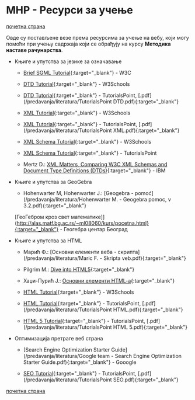 # МНР - Ресурси за учење  

[почетна страна](/README.md)

Овде су постављене везе према ресурсима за учење на вебу, који могу помоћи при учењу садржаја који се обрађују на курсу **Методика наставе рачунарства**.

* Књиге и упутства за језике за означавање

  * [Brief SGML Tutorial](https://www.w3.org/TR/WD-html40-970708/intro/sgmltut.html){:target="_blank"} - W3C

  * [DTD Tutorial](https://www.w3schools.com/xml/xml_dtd_intro.asp){:target="_blank"} - W3Schools

  * [DTD Tutorial](https://www.tutorialspoint.com/dtd/index.htm){:target="_blank"} - TutorialsPoint, [.pdf](/predavanja/literatura/TutorialsPoint DTD.pdf){:target="_blank"}

  * [XML Tutorial](https://www.w3schools.com/xml/){:target="_blank"} - W3Schools

  * [XML Tutorial](https://www.tutorialspoint.com/xml/){:target="_blank"} - TutorialsPoint, [.pdf](/predavanja/literatura/TutorialsPoint XML.pdf){:target="_blank"}

  * [XML Schema Tutorial](https://www.w3schools.com/xml/xml_schema.asp){:target="_blank"} - W3Schools

  * [XML Schema Tutorial](https://www.tutorialspoint.com/xml/xml_schemas.htm){:target="_blank"} - TutorialsPoint

  * Mertz D.:  [XML Matters, Comparing W3C XML Schemas and Document Type Definitions (DTDs)](https://www.ibm.com/developerworks/library/x-matters7/){:target="_blank"} - IBM

* Књиге и упутства за GeoGebra

  * Hohenwarter M, Hohenwarter J.: [Geogebra - pomoć](/predavanja/literatura/Hohenwarter M. - Geogebra pomoc, v 3.2.pdf){:target="_blank"}

  [ГеоГебром кроз свет математике]](http://alas.matf.bg.ac.rs/~ml08060/kurs/pocetna.html}{:target="_blank"} - Геогебра центар Београд

* Књиге и упутства за HTML

  * Марић Ф.: [Основни елементи веба - скрипта](/predavanja/literatura/Maric F. - Skripta veb.pdf){:target="_blank"}

  * Pilgrim M.: [Dive into HTML5](http://diveinto.html5doctor.com){:target="_blank"}

  * Хаџи-Пурић Ј.: [Основни елементи HTML-a](http://poincare.matf.bg.ac.rs/~jelenagr/op/htmlskola.htm){:target="_blank"}

  * [HTML Tutorial](https://www.w3schools.com/html/){:target="_blank"} - W3Schools

  * [HTML Tutorial](https://www.tutorialspoint.com/html/){:target="_blank"} - TutorialsPoint, [.pdf](/predavanja/literatura/TutorialsPoint HTML.pdf){:target="_blank"}

  * [HTML 5 Tutorial](https://www.tutorialspoint.com/html5/index.htm){:target="_blank"} - TutorialsPoint, [.pdf](/predavanja/literatura/TutorialsPoint HTML 5.pdf){:target="_blank"}
  
* Оптимизација претраге веб страна

  * [Search Engine Optimization Starter Guide](/predavanja/literatura/Google team  - Search Engine Optimization Starter Guide.pdf){:target="_blank"} - Gooogle

  * [SEO Tutorial](http://www.tutorialspoint.com/seo/){:target="_blank"} - TutorialsPoint, [.pdf](/predavanja/literatura/TutorialsPoint SEO.pdf){:target="_blank"}
  
[почетна страна](/README.md)